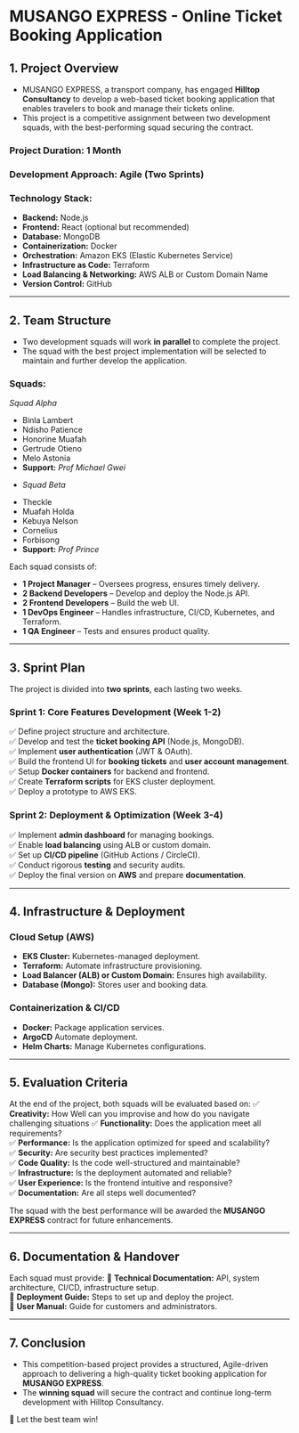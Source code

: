 # **MUSANGO EXPRESS - Online Ticket Booking Application**

## **1. Project Overview**
- MUSANGO EXPRESS, a transport company, has engaged **Hilltop Consultancy** to develop a web-based ticket booking application that enables travelers to book and manage their tickets online. 
- This project is a competitive assignment between two development squads, with the best-performing squad securing the contract.

### **Project Duration:** 1 Month  
### **Development Approach:** Agile (Two Sprints)  
### **Technology Stack:**
- **Backend:** Node.js
- **Frontend:** React (optional but recommended)
- **Database:** MongoDB
- **Containerization:** Docker
- **Orchestration:** Amazon EKS (Elastic Kubernetes Service)
- **Infrastructure as Code:** Terraform
- **Load Balancing & Networking:** AWS ALB or Custom Domain Name
- **Version Control:** GitHub

---

## **2. Team Structure**
- Two development squads will work **in parallel** to complete the project. 
- The squad with the best project implementation will be selected to maintain and further develop the application.

### **Squads:**
 *Squad Alpha*
- Binla Lambert
- Ndisho Patience
- Honorine Muafah
- Gertrude Otieno
- Melo Astonia
- **Support:** _Prof Michael Gwei_
* *Squad Beta*
- Theckle
- Muafah Holda
- Kebuya Nelson
- Cornelius
- Forbisong
- **Support:**
_Prof Prince_


Each squad consists of:
- **1 Project Manager** – Oversees progress, ensures timely delivery.
- **2 Backend Developers** – Develop and deploy the Node.js API.
- **2 Frontend Developers** – Build the web UI.
- **1 DevOps Engineer** – Handles infrastructure, CI/CD, Kubernetes, and Terraform.
- **1 QA Engineer** – Tests and ensures product quality.

---

## **3. Sprint Plan**
The project is divided into **two sprints**, each lasting two weeks.

### **Sprint 1: Core Features Development (Week 1-2)**
✅ Define project structure and architecture.  
✅ Develop and test the **ticket booking API** (Node.js, MongoDB).  
✅ Implement **user authentication** (JWT & OAuth).  
✅ Build the frontend UI for **booking tickets** and **user account management**.  
✅ Setup **Docker containers** for backend and frontend.  
✅ Create **Terraform scripts** for EKS cluster deployment.  
✅ Deploy a prototype to AWS EKS.  

### **Sprint 2: Deployment & Optimization (Week 3-4)**
✅ Implement **admin dashboard** for managing bookings.  
✅ Enable **load balancing** using ALB or custom domain.  
✅ Set up **CI/CD pipeline** (GitHub Actions / CircleCI).  
✅ Conduct rigorous **testing** and security audits.  
✅ Deploy the final version on **AWS** and prepare **documentation**.  

---

## **4. Infrastructure & Deployment**
### **Cloud Setup (AWS)**
- **EKS Cluster:** Kubernetes-managed deployment.
- **Terraform:** Automate infrastructure provisioning.
- **Load Balancer (ALB) or Custom Domain:** Ensures high availability.
- **Database (Mongo):** Stores user and booking data.

### **Containerization & CI/CD**
- **Docker:** Package application services.
- **ArgoCD** Automate deployment.
- **Helm Charts:** Manage Kubernetes configurations.

---

## **5. Evaluation Criteria**
At the end of the project, both squads will be evaluated based on:
✅ **Creativity:** How Well can you improvise and how do you navigate challenging situations
✅ **Functionality:** Does the application meet all requirements?  
✅ **Performance:** Is the application optimized for speed and scalability?  
✅ **Security:** Are security best practices implemented?  
✅ **Code Quality:** Is the code well-structured and maintainable?  
✅ **Infrastructure:** Is the deployment automated and reliable?  
✅ **User Experience:** Is the frontend intuitive and responsive?  
✅ **Documentation:** Are all steps well documented?  

The squad with the best performance will be awarded the **MUSANGO EXPRESS** contract for future enhancements.

---

## **6. Documentation & Handover**
Each squad must provide:
📌 **Technical Documentation:** API, system architecture, CI/CD, infrastructure setup.  
📌 **Deployment Guide:** Steps to set up and deploy the project.  
📌 **User Manual:** Guide for customers and administrators.  

---

## **7. Conclusion**
- This competition-based project provides a structured, Agile-driven approach to delivering a high-quality ticket booking application for **MUSANGO EXPRESS**. 
- The **winning squad** will secure the contract and continue long-term development with Hilltop Consultancy.

🚀 Let the best team win!

